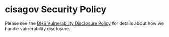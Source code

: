 # cisagov Security Policy

Please see the [DHS Vulnerability Disclosure Policy](https://www.dhs.gov/vulnerability-disclosure-policy) for details about how we handle vulnerability disclosure.
